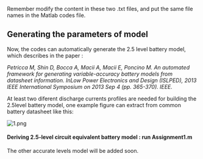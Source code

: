 Remember modify the content in these two .txt files, and put the same file names in the Matlab codes file. 

## Generating the parameters of model

Now, the codes can automatically generate the 2.5 level battery model, which describes in the paper : 

*Petricca M, Shin D, Bocca A, Macii A, Macii E, Poncino M. An automated framework for generating variable-accuracy battery models from datasheet information. InLow Power Electronics and Design (ISLPED), 2013 IEEE International Symposium on 2013 Sep 4 (pp. 365-370). IEEE.*

At least two diferent discharge currents profiles are needed for building the 2.5level battery model, one example figure can extract from common battery datasheet like this:

![1.png](https://steemitimages.com/DQmXHwj918armLqGmjaEwqGDRwbdS6nvGhenWFoMe91JFDH/1.png)

#### Deriving 2.5-level circuit equivalent battery model : run Assignment1.m

The other accurate levels model will be added soon.
